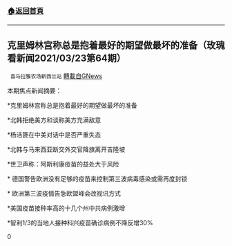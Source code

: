 ###  [:house:返回首頁](https://github.com/ourhimalayas/txt)
---

## 克里姆林宫称总是抱着最好的期望做最坏的准备（玫瑰看新闻2021/03/23第64期）
` 喜马拉雅农场新西兰站` [轉載自GNews](https://gnews.org/zh-hans/1015242/)

本期焦点新闻摘要：

\*克里姆林宫称总是抱着最好的期望做最坏的准备

\*北韩拒绝美方和谈称美方充满敌意

\*杨洁篪在中美对话中是否严重失态

\*北韩与马来西亚断交外交官降旗离开吉隆坡

\*世卫声称：阿斯利康疫苗的益处大于风险

\* 德国警告欧洲没有足够的疫苗来控制第三波病毒感染或需再度封锁

\* 欧洲第三波疫情告急欧盟峰会改视讯方式

\*美国疫苗接种率高的十几个州中共病例激增

\*智利1/3的当地人接种科兴疫苗确诊病例不降反增30%



0
